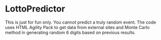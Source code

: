 # LottoPredictor
This is just for fun only. You cannot predict a truly random event. The code uses HTML Agility Pack to get data from external sites and Monte Carlo method in generating random 6 digits based on previous results.
